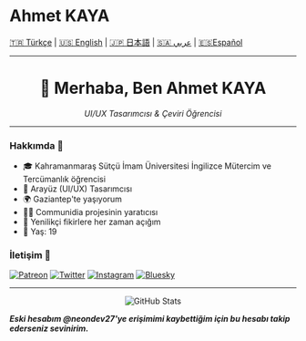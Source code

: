 # Ahmet KAYA

[🇹🇷 Türkçe](./README.md) | [🇺🇸 English](./README.en.md) | [🇯🇵 日本語](./README.jp.md) | [ 🇸🇦 عربي](./README.ar.md) | [🇪🇸Español](./README.es.md)

---

<div align="center">
  <h1>👋 Merhaba, Ben Ahmet KAYA</h1>
  <p><i>UI/UX Tasarımcısı & Çeviri Öğrencisi</i></p>
</div>

---

### Hakkımda 🎯
- 🎓 Kahramanmaraş Sütçü İmam Üniversitesi İngilizce Mütercim ve Tercümanlık öğrencisi
- 🎨 Arayüz (UI/UX) Tasarımcısı
- 🌍 Gaziantep'te yaşıyorum
- 👨‍💻 Communidia projesinin yaratıcısı
- 🔄 Yenilikçi fikirlere her zaman açığım
- 💬 Yaş: 19

### İletişim 🤝
[![Patreon](https://img.shields.io/badge/Patreon-F96854?style=for-the-badge&logo=patreon&logoColor=white)](https://patreon.com/neodev27)
[![Twitter](https://img.shields.io/badge/Twitter-1DA1F2?style=for-the-badge&logo=twitter&logoColor=white)](https://x.com/NeoDev27)
[![Instagram](https://img.shields.io/badge/Instagram-E4405F?style=for-the-badge&logo=instagram&logoColor=white)](https://instagram.com/neodev27)
[![Bluesky](https://img.shields.io/badge/Bluesky-0285FF?style=for-the-badge&logo=bluesky&logoColor=white)](https://bsky.app/profile/neodev27.bsky.social)

---

<div align="center">
  <img src="https://github-readme-stats.vercel.app/api?username=neodev27&show_icons=true&theme=tokyonight" alt="GitHub Stats" />
</div>

***Eski hesabım @neondev27'ye erişimimi kaybettiğim için bu hesabı takip ederseniz sevinirim.***

